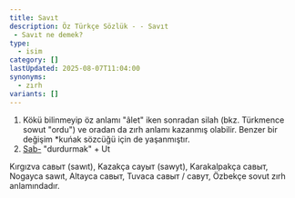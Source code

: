 ```yaml
---
title: Savıt
description: Öz Türkçe Sözlük - - Savıt 
 - Savıt ne demek?
type:
  - isim
category: []
lastUpdated: 2025-08-07T11:04:00
synonyms:
  - zırh
variants: []
---
```

1. Kökü bilinmeyip öz anlamı "âlet" iken sonradan silah (bkz. Türkmence sowut "ordu") ve oradan da zırh anlamı kazanmış olabilir. Benzer bir değişim \*kuńak sözcüğü için de yaşanmıştır.
2. [Sab-](/pt/sab-) "durdurmak" + Ut

Kırgızva савыт (sawıt), Kazakça сауыт (sawyt), Karakalpakça савыт, Nogayca sawıt, Altayca савыт, Tuvaca савыт / савут, Özbekçe sovut zırh anlamındadır.
